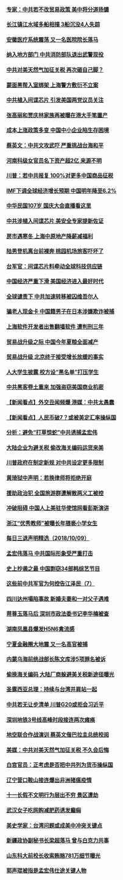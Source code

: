
#### [专家：中共若不改贸易政策 美中将分道扬镳](../pages/nsc413/n10773996.md?t=10100932) 

#### [长江镇江水域多船相撞 3船沉没4人失踪](../pages/nsc413/n10773731.md?t=10100932) 

#### [安徽医疗系统震荡 又一名医院院长落马](../pages/nsc413/n10773697.md?t=10100932) 

#### [纳入地方部门 中共消防部队退出武警现役](../pages/nsc413/n10773618.md?t=10100932) 

#### [中共对美天然气加征关税 再次砸自己脚？](../pages/nsc413/n10773364.md?t=10100932) 

#### [蒙面黑帮入室绑架 上海警方敷衍不立案](../pages/nsc413/n10773526.md?t=10100932) 

#### [中共植入间谍芯片 引发美国两党议员关注](../pages/nsc413/n10773424.md?t=10100932) 

#### [张高丽和贾庆林家族再被曝在港大手笔置产](../pages/nsc413/n10773483.md?t=10100932) 

#### [成本上涨政策多变 中国中小企业陷生存困境](../pages/nsc413/n10770785.md?t=10100932) 

#### [蔡英文：中共文攻武吓 严重挑战台海和平](../pages/nsc413/n10773370.md?t=10100932) 

#### [河南科级女官员名下资产超2亿 来源不明](../pages/nsc413/n10773300.md?t=10100932) 

#### [川普：若中共报复 100%对更多中国商品征税](../pages/nsc413/n10773067.md?t=10100932) 

#### [IMF下调全球经济增长预期 中国明年降至6.2%](../pages/nsc413/n10773349.md?t=10100932) 

#### [中华民国107岁 国庆大会直播看这里](../pages/nsc413/n10773259.md?t=10100932) 

#### [中共涉植入间谍芯片 美安全专家提新佐证](../pages/nsc413/n10773174.md?t=10100932) 

#### [房市遇寒冬 上海中原地产降薪减福利](../pages/nsc413/n10773166.md?t=10100932) 

#### [陆男登机离台前裸奔 桃园机场旅客吓坏了](../pages/nsc413/n10773115.md?t=10100932) 

#### [台军官：间谍芯片料牵动全球科技供应链](../pages/nsc413/n10772822.md?t=10100932) 

#### [中国经济严重下滑 美国经济进入最好时代](../pages/nsc413/n10772866.md?t=10100932) 

#### [全球谴责下 中共加速转移被囚维吾尔人](../pages/nsc413/n10773044.md?t=10100932) 

#### [骗老人现金卡 中国籍男子在日本涉嫌欺诈被捕](../pages/nsc413/n10773006.md?t=10100932) 

#### [上海软件开发者出售翻墙软件 遭判刑三年](../pages/nsc413/n10772897.md?t=10100932) 

#### [贸易战升级之际 中国今年夏粮全面减产](../pages/nsc413/n10772788.md?t=10100932) 

#### [贸易战升级 北京终于接受增长放缓的事实](../pages/nsc413/n10772868.md?t=10100932) 

#### [人大学生披露 校方设“黑名单”打压学生](../pages/nsc413/n10772943.md?t=10100932) 

#### [中共黑客卷土重来 加强盗窃美国商业机密](../pages/nsc413/n10772850.md?t=10100932) 

#### [【新闻看点】外交丑闻频爆 港媒：中共太愚蠢](../pages/nsc413/n10772588.md?t=10100932) 

#### [【新闻看点】人民币破7？或被美定汇率操纵国](../pages/nsc413/n10772384.md?t=10100932) 

#### [分析：避免“打草惊蛇”中共诱捕孟宏伟](../pages/nsc413/n10772428.md?t=10100932) 

#### [大陆企业为避关税 偷改海关编码运货来美](../pages/nsc413/n10772734.md?t=10100932) 

#### [川普政府在制定新规 对中共设定更多限制](../pages/nsc413/n10772785.md?t=10100932) 

#### [黄琦狱中声明：若换律师将拒绝开庭](../pages/nsc413/n10772769.md?t=10100932) 

#### [援助政治犯  全国旅游群遭解散两义工被控](../pages/nsc413/n10772413.md?t=10100932) 

#### [冲破阻碍 中国人上美驻华使馆网看彭斯演讲](../pages/nsc413/n10772524.md?t=10100932) 

#### [浙江“优秀教师”被曝长年猥亵小学女生](../pages/nsc413/n10772633.md?t=10100932) 

#### [每日三退声明精选（2018/10/09）](../pages/nsc413/n10772592.md?t=10100932) 

#### [孟宏伟落马 中共国际形象受严重打击](../pages/nsc413/n10772397.md?t=10100932) 

#### [史上抄袭之最 中国剽窃34部韩综艺节目](../pages/nsc413/n10772421.md?t=10100932) 

#### [这些前中共军官为何控告江泽民（7）](../pages/nsc413/n10770491.md?t=10100932) 

#### [四川达州塌陷事故 新婚夫妻和一对父子遇难](../pages/nsc413/n10771519.md?t=10100932) 


#### [蒋尊玉落马后 深圳市政法委书记李华楠被查](../pages/nsc413/n10771843.md?t=10100932) 

#### [湖南凤凰县爆发H5N6禽流感](../pages/nsc413/n10772132.md?t=10100932) 

#### [宁夏金融圈大地震 又一名高官被捕](../pages/nsc413/n10772041.md?t=10100932) 

#### [内蒙乌海前统战部长陈文库涉5项罪名被诉](../pages/nsc413/n10771968.md?t=10100932) 

#### [偷换海关编码 大陆厂商躲避美关税新途径曝光](../pages/nsc413/n10771682.md?t=10100932) 

#### [圣露西亚总理：持续与台湾并肩站一起](../pages/nsc413/n10771757.md?t=10100932) 

#### [中共若无让步清单 川普G20或拒会习近平](../pages/nsc413/n10771813.md?t=10100932) 

#### [深圳地铁3号线高峰时段接连两次瘫痪](../pages/nsc413/n10771576.md?t=10100932) 

#### [地空联合作战演训 蔡英文偕巴拉圭总统校阅](../pages/nsc413/n10771383.md?t=10100932) 

#### [美媒：中共对美天然气加征关税 不久会后悔](../pages/nsc413/n10771687.md?t=10100932) 

#### [白宫官员：正考虑是否把中共列为货币操纵国](../pages/nsc413/n10771113.md?t=10100932) 

#### [辽宁营口鞍山接连爆出非洲猪瘟疫情](../pages/nsc413/n10771646.md?t=10100932) 

#### [十一长假不文明行为层出不穷 景区遭劫](../pages/nsc413/n10771216.md?t=10100932) 

#### [武汉女子吃网购减肥药诱发癫痫](../pages/nsc413/n10771408.md?t=10100932) 

#### [美史学家：台湾问题或成美中冲突关键点](../pages/nsc413/n10771318.md?t=10100932) 

#### [新疆政协副秘书长梁超落马 曾与白克力共事](../pages/nsc413/n10771312.md?t=10100932) 

#### [山东科大前校长收索贿赂781万细节曝光](../pages/nsc413/n10771279.md?t=10100932) 

#### [郭声琨被指是孟宏伟仕途关键人物](../pages/nsc413/n10770942.md?t=10100932) 


